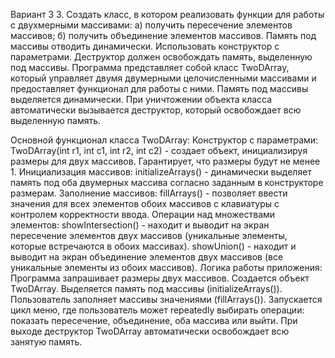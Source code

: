 Вариант 3
3. Создать класс, в котором реализовать функции для работы с двухмерными массивами:
а) получить пересечение элементов массивов;
б) получить объединение элементов массивов.
Память под массивы отводить динамически. Использовать конструктор с параметрами. Деструктор должен освобождать память, выделенную под массивы.
Программа представляет собой класс TwoDArray, который управляет двумя двумерными целочисленными массивами и предоставляет функционал для работы с ними. Память под массивы выделяется динамически. При уничтожении объекта класса автоматически вызывается деструктор, который освобождает всю выделенную память.

Основной функционал класса TwoDArray:
Конструктор с параметрами: TwoDArray(int r1, int c1, int r2, int c2) - создает объект, инициализируя размеры для двух массивов. Гарантирует, что размеры будут не менее 1.
Инициализация массивов: initializeArrays() - динамически выделяет память под оба двумерных массива согласно заданным в конструкторе размерам.
Заполнение массивов: fillArrays() - позволяет ввести значения для всех элементов обоих массивов с клавиатуры с контролем корректности ввода.
Операции над множествами элементов:
showIntersection() - находит и выводит на экран пересечение элементов двух массивов (уникальные элементы, которые встречаются в обоих массивах).
showUnion() - находит и выводит на экран объединение элементов двух массивов (все уникальные элементы из обоих массивов).
Логика работы приложения:
Программа запрашивает размеры двух массивов.
Создается объект TwoDArray.
Выделяется память под массивы (initializeArrays()).
Пользователь заполняет массивы значениями (fillArrays()).
Запускается цикл меню, где пользователь может repeatedly выбирать операции: показать пересечение, объединение, оба массива или выйти.
При выходе деструктор TwoDArray автоматически освобождает всю занятую память.